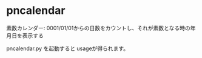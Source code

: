 # pncalendar

素数カレンダー: 0001/01/01からの日数をカウントし、それが素数となる時の年月日を表示する


pncalendar.py を起動すると usageが得られます。

